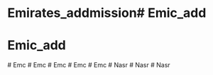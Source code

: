 # Emirates_addmission# Emic_add
# Emic_add
#   E m c  
 #   E m c  
 #   E m c  
 #   E m c  
 #   E m c  
 #   N a s r  
 #   N a s r  
 #   N a s r  
 